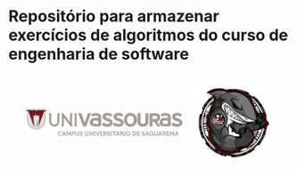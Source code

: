 # Repositório para armazenar exercícios de algoritmos do curso de engenharia de software

</br>
<div style='display: flex; align-items: center; justify-content: center; gap: 20px'>
    <div>
        <img src="./img/logo.png" width="280px" min-width="280px" max-width="280px" align="center" alt="Logo univassouras"/>
    </div>
    <div>
        <img src="./img/logo_eng.png" width="140px" min-width="280px" max-width="200px" align="right"alt="Logo univassouras"/>
    </div>
</div>
